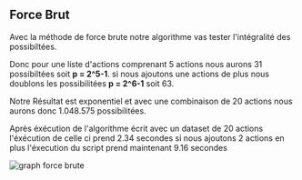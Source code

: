 ## Force Brut

Avec la méthode de force brute notre algorithme vas tester l'intégralité des possibiltées.

Donc pour une liste d'actions comprenant 5 actions nous aurons 31 possibiltées soit **p = 2^5-1**. si nous ajoutons une actions de plus nous doublons les possibilitées **p = 2^6-1** soit 63. 

Notre Résultat est exponentiel et avec une combinaison de 20 actions nous aurons donc 1.048.575 possibilitées.

Après éxécution de l'algorithme écrit avec un dataset de 20 actions l'éxécution de celle ci prend 2.34 secondes si nous ajoutons 2 actions en plus l'éxecution du script prend maintenant 9.16 secondes

![graph force brute](./doc/force_brute.png "graph force brute")